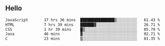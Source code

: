 ## Hello
<!--START_SECTION:waka-->

```txt
JavaScript       17 hrs 36 mins  ███████████████▒░░░░░░░░░   61.43 %
HTML             7 hrs 39 mins   ██████▓░░░░░░░░░░░░░░░░░░   26.71 %
CSS              1 hr 39 mins    █▒░░░░░░░░░░░░░░░░░░░░░░░   05.79 %
Java             46 mins         ▓░░░░░░░░░░░░░░░░░░░░░░░░   02.71 %
C                23 mins         ▒░░░░░░░░░░░░░░░░░░░░░░░░   01.35 %
```

<!--END_SECTION:waka-->
